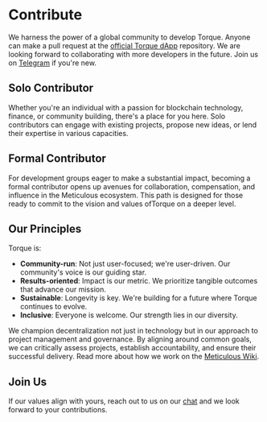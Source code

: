 # Contribute
We harness the power of a global community to develop Torque. Anyone can make a pull request at the [official Torque dApp](https://github.com/torquefi) repository. We are looking forward to collaborating with more developers in the future. Join us on [Telegram](https://t.me/torquefi) if you're new.

## Solo Contributor
Whether you're an individual with a passion for blockchain technology, finance, or community building, there's a place for you here. Solo contributors can engage with existing projects, propose new ideas, or lend their expertise in various capacities.

## Formal Contributor
For development groups eager to make a substantial impact, becoming a formal contributor opens up avenues for collaboration, compensation, and influence in the Meticulous ecosystem. This path is designed for those ready to commit to the vision and values ofTorque on a deeper level.

## Our Principles

Torque is:
- **Community-run**: Not just user-focused; we're user-driven. Our community's voice is our guiding star.
- **Results-oriented**: Impact is our metric. We prioritize tangible outcomes that advance our mission.
- **Sustainable**: Longevity is key. We're building for a future where Torque continues to evolve.
- **Inclusive**: Everyone is welcome. Our strength lies in our diversity.

We champion decentralization not just in technology but in our approach to project management and governance. By aligning around common goals, we can critically assess projects, establish accountability, and ensure their successful delivery. Read more about how we work on the [Meticulous Wiki](#).

## Join Us

If our values align with yours, reach out to us on our [chat](https://t.me/torquefi) and we look forward to your contributions.